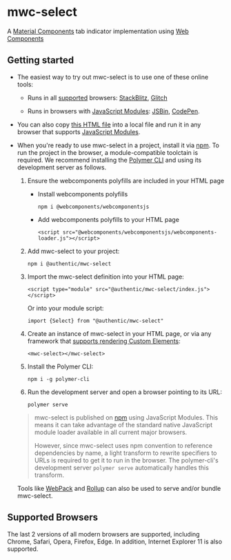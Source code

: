 # mwc-select
A [Material Components](https://material.io/develop/) tab indicator implementation using [Web Components](https://www.webcomponents.org/introduction)

## Getting started

 * The easiest way to try out mwc-select is to use one of these online tools:

    * Runs in all [supported](#supported-browsers) browsers: [StackBlitz](https://stackblitz.com/edit/mwc-icon-example?file=index.js), [Glitch](https://glitch.com/edit/#!/mwc-icon-example?path=index.html)

    * Runs in browsers with [JavaScript Modules](https://caniuse.com/#search=modules): [JSBin](http://jsbin.com/qibisux/edit?html,output),
    [CodePen](https://codepen.io/azakus/pen/deZLja).

* You can also copy [this HTML file](https://gist.githubusercontent.com/azakus/f01e9fc2ed04e781ad5a52ded7b296e7/raw/266f2f4f91cbfe89b2acc6ec63957b1a3cfe9b39/index.html) into a local file and run it in any browser that supports [JavaScript Modules]((https://caniuse.com/#search=modules)).

* When you're ready to use mwc-select in a project, install it via [npm](https://www.npmjs.com/). To run the project in the browser, a module-compatible toolctain is required. We recommend installing the [Polymer CLI](https://github.com/Polymer/polymer-cli) and using its development server as follows.

  1. Ensure the webcomponents polyfills are included in your HTML page

      - Install webcomponents polyfills

          ```npm i @webcomponents/webcomponentsjs```

      - Add webcomponents polyfills to your HTML page

          ```<script src="@webcomponents/webcomponentsjs/webcomponents-loader.js"></script>```

  1. Add mwc-select to your project:

      ```npm i @authentic/mwc-select```

  1. Import the mwc-select definition into your HTML page:

      ```<script type="module" src="@authentic/mwc-select/index.js"></script>```

      Or into your module script:

      ```import {Select} from "@authentic/mwc-select"```

  1. Create an instance of mwc-select in your HTML page, or via any framework that [supports rendering Custom Elements](https://custom-elements-everywhere.com/):

      ```<mwc-select></mwc-select>```

  1. Install the Polymer CLI:

      ```npm i -g polymer-cli```

  1. Run the development server and open a browser pointing to its URL:

      ```polymer serve```

  > mwc-select is published on [npm](https://www.npmjs.com/package/@authentic/mwc-select) using JavaScript Modules.
  This means it can take advantage of the standard native JavaScript module loader available in all current major browsers.
  >
  > However, since mwc-select uses npm convention to reference dependencies by name, a light transform to rewrite specifiers to URLs is required to get it to run in the browser. The polymer-cli's development server `polymer serve` automatically handles this transform.

  Tools like [WebPack](https://webpack.js.org/) and [Rollup](https://rollupjs.org/) can also be used to serve and/or bundle mwc-select.

## Supported Browsers

The last 2 versions of all modern browsers are supported, including
Chrome, Safari, Opera, Firefox, Edge. In addition, Internet Explorer 11 is also supported.
